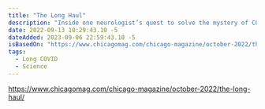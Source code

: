 ```yaml
---
title: "The Long Haul"
description: "Inside one neurologist’s quest to solve the mystery of COVID’s most puzzling complication."
date: 2022-09-13 10:29:43.10 -5
dateAdded: 2023-09-06 22:59:43.10 -5
isBasedOn: "https://www.chicagomag.com/chicago-magazine/october-2022/the-long-haul/"
tags:
  - Long COVID
  - Science
---
```


https://www.chicagomag.com/chicago-magazine/october-2022/the-long-haul/
